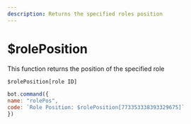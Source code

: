 ```yaml
---
description: Returns the specified roles position
---
```


# $rolePosition

This function returns the position of the specified role

```javascript
$rolePosition[role ID]
```

```javascript
bot.command({
name: "rolePos",
code: `Role Position: $rolePosition[773353338393329675]`
})
```
